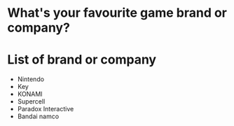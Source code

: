 # What's your favourite game brand or company?

# List of brand or company
- Nintendo
- Key
- KONAMI
- Supercell
- Paradox Interactive
- Bandai namco
